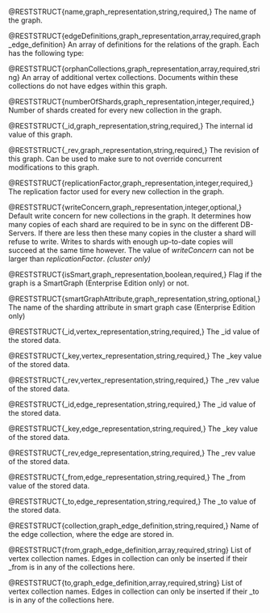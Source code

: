 @RESTSTRUCT{name,graph_representation,string,required,}
The name of the graph.

@RESTSTRUCT{edgeDefinitions,graph_representation,array,required,graph_edge_definition}
An array of definitions for the relations of the graph.
Each has the following type:

@RESTSTRUCT{orphanCollections,graph_representation,array,required,string}
An array of additional vertex collections.
Documents within these collections do not have edges within this graph.

@RESTSTRUCT{numberOfShards,graph_representation,integer,required,}
Number of shards created for every new collection in the graph.

@RESTSTRUCT{_id,graph_representation,string,required,}
The internal id value of this graph.

@RESTSTRUCT{_rev,graph_representation,string,required,}
The revision of this graph. Can be used to make sure to not override
concurrent modifications to this graph.

@RESTSTRUCT{replicationFactor,graph_representation,integer,required,}
The replication factor used for every new collection in the graph.

@RESTSTRUCT{writeConcern,graph_representation,integer,optional,}
Default write concern for new collections in the graph.
It determines how many copies of each shard are required to be
in sync on the different DB-Servers. If there are less then these many copies
in the cluster a shard will refuse to write. Writes to shards with enough
up-to-date copies will succeed at the same time however. The value of
*writeConcern* can not be larger than *replicationFactor*. _(cluster only)_

@RESTSTRUCT{isSmart,graph_representation,boolean,required,}
Flag if the graph is a SmartGraph (Enterprise Edition only) or not.

@RESTSTRUCT{smartGraphAttribute,graph_representation,string,optional,}
The name of the sharding attribute in smart graph case (Enterprise Edition only)

@RESTSTRUCT{_id,vertex_representation,string,required,}
The _id value of the stored data.

@RESTSTRUCT{_key,vertex_representation,string,required,}
The _key value of the stored data.

@RESTSTRUCT{_rev,vertex_representation,string,required,}
The _rev value of the stored data.

@RESTSTRUCT{_id,edge_representation,string,required,}
The _id value of the stored data.

@RESTSTRUCT{_key,edge_representation,string,required,}
The _key value of the stored data.

@RESTSTRUCT{_rev,edge_representation,string,required,}
The _rev value of the stored data.

@RESTSTRUCT{_from,edge_representation,string,required,}
The _from value of the stored data.

@RESTSTRUCT{_to,edge_representation,string,required,}
The _to value of the stored data.

@RESTSTRUCT{collection,graph_edge_definition,string,required,}
Name of the edge collection, where the edge are stored in.

@RESTSTRUCT{from,graph_edge_definition,array,required,string}
List of vertex collection names.
Edges in collection can only be inserted if their _from is in any of the collections here.

@RESTSTRUCT{to,graph_edge_definition,array,required,string}
List of vertex collection names.
Edges in collection can only be inserted if their _to is in any of the collections here.
